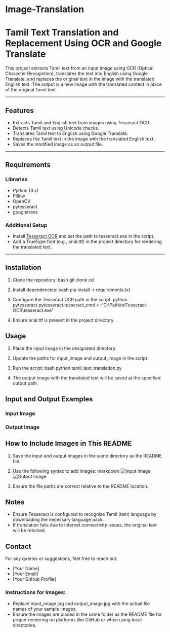 # Image-Translation

# Tamil Text Translation and Replacement Using OCR and Google Translate

This project extracts Tamil text from an input image using OCR (Optical Character Recognition), translates the text into English using Google Translate, and replaces the original text in the image with the translated English text. The output is a new image with the translated content in place of the original Tamil text.

---

## Features

- Extracts Tamil and English text from images using Tesseract OCR.
- Detects Tamil text using Unicode checks.
- Translates Tamil text to English using Google Translate.
- Replaces the Tamil text in the image with the translated English text.
- Saves the modified image as an output file.

---

## Requirements

### Libraries

- *Python* (3.x)
- Pillow
- OpenCV
- pytesseract
- googletrans

### Additional Setup

- Install [Tesseract OCR](https://github.com/tesseract-ocr/tesseract) and set the path to tesseract.exe in the script.
- Add a TrueType font (e.g., arial.ttf) in the project directory for rendering the translated text.

---

## Installation

1. Clone the repository:
   bash
   git clone <repository-link>
   cd <project-folder>
   

2. Install dependencies:
   bash
   pip install -r requirements.txt
   

3. Configure the Tesseract OCR path in the script:
   python
   pytesseract.pytesseract.tesseract_cmd = r'C:\Path\to\Tesseract-OCR\tesseract.exe'
   

4. Ensure arial.ttf is present in the project directory.

## Usage

1. Place the input image in the designated directory.
2. Update the paths for input_image and output_image in the script.
3. Run the script:
   bash
   python tamil_text_translation.py
   

4. The output image with the translated text will be saved at the specified output path.

## Input and Output Examples

### Input Image

### Output Image

## How to Include Images in This README

1. Save the input and output images in the same directory as the README file.
2. Use the following syntax to add images:
   markdown
   ![Input Image](input_image.jpg)
   ![Output Image](output_image.jpg)
   

3. Ensure the file paths are correct relative to the README location.

## Notes

- Ensure Tesseract is configured to recognize Tamil (tam) language by downloading the necessary language pack.
- If translation fails due to internet connectivity issues, the original text will be retained.

## Contact

For any queries or suggestions, feel free to reach out:
- [Your Name]
- [Your Email]
- [Your GitHub Profile]

### Instructions for Images:
- Replace input_image.jpg and output_image.jpg with the actual file names of your sample images.
- Ensure the images are placed in the same folder as the README file for proper rendering on platforms like GitHub or when using local directories.
